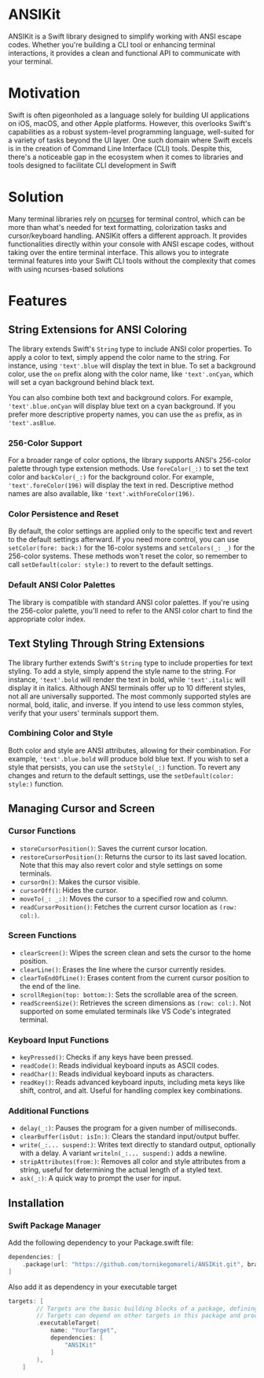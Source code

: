 # ANSIKit

ANSIKit is a Swift library designed to simplify working with ANSI escape codes. Whether you're building a CLI tool or enhancing terminal interactions, 
it provides a clean and functional API to communicate with your terminal.

# Motivation

Swift is often pigeonholed as a language solely for building UI applications on iOS, macOS, and other Apple platforms. 
However, this overlooks Swift's capabilities as a robust system-level programming language, well-suited for a variety of tasks beyond the UI layer. 
One such domain where Swift excels is in the creation of Command Line Interface (CLI) tools. 
Despite this, there's a noticeable gap in the ecosystem when it comes to libraries and tools designed to facilitate CLI development in Swift

# Solution

Many terminal libraries rely on [ncurses](https://www.gnu.org/software/ncurses/) for terminal control, which can be more than what's needed for text formatting, colorization tasks and cursor/keyboard handling. 
ANSIKit offers a different approach. It provides functionalities directly within your console with ANSI escape codes, without taking over the entire terminal interface. 
This allows you to integrate terminal features into your Swift CLI tools without the complexity that comes with using ncurses-based solutions

# Features

## String Extensions for ANSI Coloring

The library extends Swift's `String` type to include ANSI color properties. To apply a color to text, simply append the color name to the string. For instance, using `'text'.blue` will display the text in blue. To set a background color, use the `on` prefix along with the color name, like `'text'.onCyan`, which will set a cyan background behind black text.

You can also combine both text and background colors. For example, `'text'.blue.onCyan` will display blue text on a cyan background. If you prefer more descriptive property names, you can use the `as` prefix, as in `'text'.asBlue`.

### 256-Color Support

For a broader range of color options, the library supports ANSI's 256-color palette through type extension methods. Use `foreColor(_:)` to set the text color and `backColor(_:)` for the background color. For example, `'text'.foreColor(196)` will display the text in red. Descriptive method names are also available, like `'text'.withForeColor(196)`.

### Color Persistence and Reset

By default, the color settings are applied only to the specific text and revert to the default settings afterward. If you need more control, you can use `setColor(fore: back:)` for the 16-color systems and `setColors(_: _)` for the 256-color systems. These methods won't reset the color, so remember to call `setDefault(color: style:)` to revert to the default settings.

### Default ANSI Color Palettes

The library is compatible with standard ANSI color palettes. If you're using the 256-color palette, you'll need to refer to the ANSI color chart to find the appropriate color index.

## Text Styling Through String Extensions

The library further extends Swift's `String` type to include properties for text styling. To add a style, simply append the style name to the string. For instance, `'text'.bold` will render the text in bold, while `'text'.italic` will display it in italics. Although ANSI terminals offer up to 10 different styles, not all are universally supported. The most commonly supported styles are normal, bold, italic, and inverse. If you intend to use less common styles, verify that your users' terminals support them.

### Combining Color and Style

Both color and style are ANSI attributes, allowing for their combination. For example, `'text'.blue.bold` will produce bold blue text. If you wish to set a style that persists, you can use the `setStyle(_:)` function. To revert any changes and return to the default settings, use the `setDefault(color: style:)` function.

## Managing Cursor and Screen

### Cursor Functions

- `storeCursorPosition()`: Saves the current cursor location.
- `restoreCursorPosition()`: Returns the cursor to its last saved location. Note that this may also revert color and style settings on some terminals.
- `cursorOn()`: Makes the cursor visible.
- `cursorOff()`: Hides the cursor.
- `moveTo(_: _:)`: Moves the cursor to a specified row and column.
- `readCursorPosition()`: Fetches the current cursor location as `(row: col:)`.

### Screen Functions

- `clearScreen()`: Wipes the screen clean and sets the cursor to the home position.
- `clearLine()`: Erases the line where the cursor currently resides.
- `clearToEndOfLine()`: Erases content from the current cursor position to the end of the line.
- `scrollRegion(top: bottom:)`: Sets the scrollable area of the screen.
- `readScreenSize()`: Retrieves the screen dimensions as `(row: col:)`. Not supported on some emulated terminals like VS Code's integrated terminal.

### Keyboard Input Functions

- `keyPressed()`: Checks if any keys have been pressed.
- `readCode()`: Reads individual keyboard inputs as ASCII codes.
- `readChar()`: Reads individual keyboard inputs as characters.
- `readKey()`: Reads advanced keyboard inputs, including meta keys like shift, control, and alt. Useful for handling complex key combinations.

### Additional Functions

- `delay(_:)`: Pauses the program for a given number of milliseconds.
- `clearBuffer(isOut: isIn:)`: Clears the standard input/output buffer.
- `write(_:... suspend:)`: Writes text directly to standard output, optionally with a delay. A variant `writeln(_:... suspend:)` adds a newline.
- `stripAttributes(from:)`: Removes all color and style attributes from a string, useful for determining the actual length of a styled text.
- `ask(_:)`: A quick way to prompt the user for input.

## Installation

### Swift Package Manager

Add the following dependency to your Package.swift file:

```swift
dependencies: [
    .package(url: "https://github.com/tornikegomareli/ANSIKit.git", branch: "main")
]
```

Also add it as dependency in your executable target

```swift
targets: [
        // Targets are the basic building blocks of a package, defining a module or a test suite.
        // Targets can depend on other targets in this package and products from dependencies.
        .executableTarget(
            name: "YourTarget",
            dependencies: [
                "ANSIKit"
            ]
        ),
    ]
```

